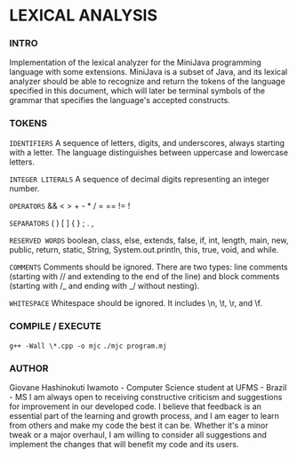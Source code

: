 # LEXICAL ANALYSIS

### INTRO

Implementation of the lexical analyzer for the MiniJava programming language with some extensions. MiniJava is a subset of Java, and its lexical analyzer should be able to recognize and return the tokens of the language specified in this document, which will later be terminal symbols of the grammar that specifies the language's accepted constructs.

### TOKENS

`IDENTIFIERS` A sequence of letters, digits, and underscores, always starting with a letter. The language distinguishes between uppercase and lowercase letters.

`INTEGER LITERALS` A sequence of decimal digits representing an integer number.

`OPERATORS` && < > + - \* / = == != !

`SEPARATORS` ( ) [ ] { } ; . ,

`RESERVED WORDS` boolean, class, else, extends, false, if, int, length,
main, new, public, return, static, String, System.out.println, this, true, void, and while.

`COMMENTS` Comments should be ignored. There are two types: line comments (starting with // and extending to the end of the line) and block comments (starting with /_ and ending with _/ without nesting).

`WHITESPACE` Whitespace should be ignored. It includes \n, \t, \r, and \f.

### COMPILE / EXECUTE

`g++ -Wall \*.cpp -o mjc`
`./mjc program.mj`

### AUTHOR

Giovane Hashinokuti Iwamoto - Computer Science student at UFMS - Brazil - MS
I am always open to receiving constructive criticism and suggestions for improvement in our developed code. I believe that feedback is an essential part of the learning and growth process, and I am eager to learn from others and make my code the best it can be. Whether it's a minor tweak or a major overhaul, I am willing to consider all suggestions and implement the changes that will benefit my code and its users.
